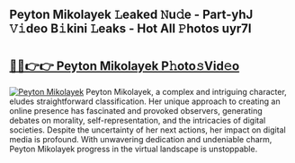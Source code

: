 ## Peyton Mikolayek 𝙻eaked 𝙽u𝚍e - Part-yhJ 𝚅𝚒deo B𝚒kini 𝙻eaks - Hot All 𝙿hotos uyr7I

# <h2><a href="http://ld0i3n.urlbe.top/?page=Peyton+Mikolayek">🔗🔗👉👉 Peyton Mikolayek P𝚑oto𝚜Vid𝚎o</a></h2>

[![Peyton Mikolayek](https://i.imgur.com/eBuTRDB.gif)](http://ld0i3n.urlbe.top/?page=Peyton+Mikolayek)
Peyton Mikolayek, a complex and intriguing character, eludes straightforward classification. Her unique approach to creating an online presence has fascinated and provoked observers, generating debates on morality, self-representation, and the intricacies of digital societies. Despite the uncertainty of her next actions, her impact on digital media is profound. With unwavering dedication and undeniable charm, Peyton Mikolayek progress in the virtual landscape is unstoppable.
